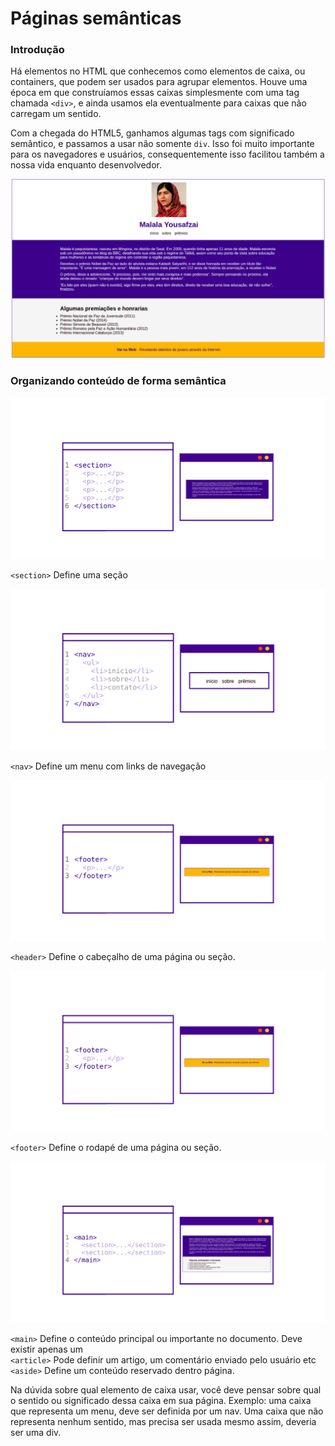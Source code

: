 # Páginas semânticas

### Introdução

Há elementos no HTML que conhecemos como elementos de caixa, ou containers, que podem ser usados para agrupar elementos. Houve uma época em que construíamos essas caixas simplesmente com uma tag chamada `<div>`, e ainda usamos ela eventualmente para caixas que não carregam um sentido.

Com a chegada do HTML5, ganhamos algumas tags com significado semântico, e passamos a usar não somente `div`. Isso foi muito importante para os navegadores e usuários, consequentemente isso facilitou também a nossa vida enquanto desenvolvedor.

![](../../.gitbook/assets/aa.png)

### Organizando conteúdo de forma semântica

![](../../.gitbook/assets/3%20%282%29.png)

`<section>` Define uma seção

![](../../.gitbook/assets/1%20%282%29.png)

`<nav>` Define um menu com links de navegação

![](../../.gitbook/assets/5.png)

  
`<header>` Define o cabeçalho de uma página ou seção.

![](../../.gitbook/assets/5.png)

  
`<footer>` Define o rodapé de uma página ou seção.

![](../../.gitbook/assets/4.png)

  
`<main>` Define o conteúdo principal ou importante no documento. Deve existir apenas um  
`<article>` Pode definir um artigo, um comentário enviado pelo usuário etc  
`<aside>` Define um conteúdo reservado dentro página.

Na dúvida sobre qual elemento de caixa usar, você deve pensar sobre qual o sentido ou significado dessa caixa em sua página. Exemplo: uma caixa que representa um menu, deve ser definida por um nav. Uma caixa que não representa nenhum sentido, mas precisa ser usada mesmo assim, deveria ser uma div.

